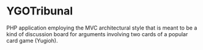 # YGOTribunal
PHP application employing the MVC architectural style that is meant to be a kind of discussion board for arguments involving two cards of a popular card game (Yugioh).
